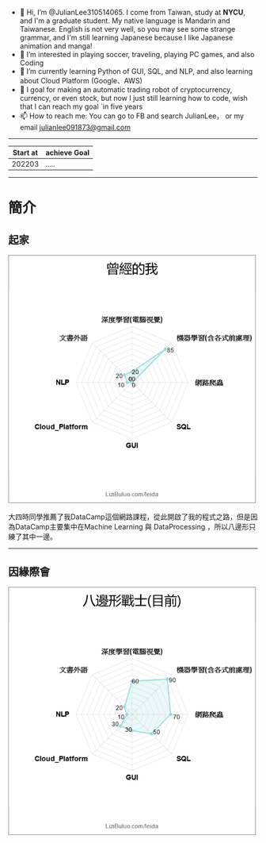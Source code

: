 - 👋 Hi, I’m @JulianLee310514065. I come from Taiwan, study at **NYCU**, and I'm a graduate student. My native language is Mandarin and Taiwanese. English is not very well, so you may see some strange grammar, and I'm still learning Japanese because I like Japanese animation and manga!
- 👀 I’m interested in playing soccer, traveling, playing PC games, and also Coding
- 🌱 I’m currently learning Python of GUI, SQL, and NLP, and also learning about Cloud Platform (Google、AWS)
- 💞️ I goal for making an automatic trading robot of cryptocurrency, currency, or even stock, but now I just still learning how to code, wish that I can reach my goal `in five years
- 📫 How to reach me: You can go to FB and search JulianLee， or my email julianlee091873@gmail.com

<!---
JulianLee310514065/JulianLee310514065 is a ✨ special ✨ repository because its `README.md` (this file) appears on your GitHub profile.
You can click the Preview link to take a look at your changes.
--->

------
Start at|achieve Goal|
---|---
202203|.....|

-----

# 簡介
## 起家
![before](https://github.com/JulianLee310514065/JulianLee310514065/blob/main/%E6%9B%BE%E7%B6%93.png?raw=true)

大四時同學推薦了我DataCamp這個網路課程，從此開啟了我的程式之路，但是因為DataCamp主要集中在Machine Learning 與 DataProcessing ，所以八邊形只練了其中一邊。

---

## 因緣際會
![now](https://github.com/JulianLee310514065/JulianLee310514065/blob/main/%E5%85%AB%E9%82%8A%E5%BD%A2%E7%9B%AE%E5%89%8D.png?raw=true)
